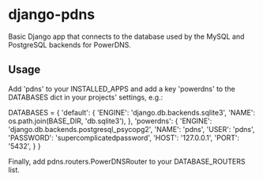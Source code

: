 django-pdns
===========

Basic Django app that connects to the database used by the MySQL and PostgreSQL backends for PowerDNS.


Usage
-----

Add 'pdns' to your INSTALLED_APPS and add a key 'powerdns' to the DATABASES dict in your projects' settings, e.g.:

DATABASES = {
    'default': {
        'ENGINE': 'django.db.backends.sqlite3',
        'NAME': os.path.join(BASE_DIR, 'db.sqlite3'),
    },
    'powerdns': {
        'ENGINE': 'django.db.backends.postgresql_psycopg2',
        'NAME': 'pdns',
        'USER': 'pdns',
        'PASSWORD': 'supercomplicatedpassword',
        'HOST': '127.0.0.1',
        'PORT': '5432',
    }
}

Finally, add pdns.routers.PowerDNSRouter to your DATABASE_ROUTERS list.
